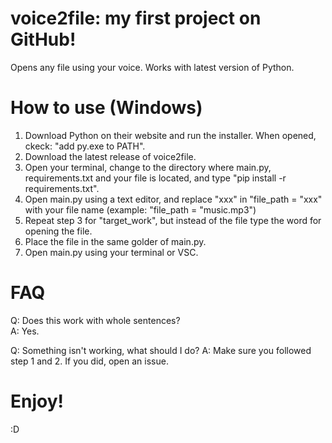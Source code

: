 # voice2file: my first project on GitHub!
Opens any file using your voice.
Works with latest version of Python.
# How to use (Windows)
1. Download Python on their website and run the installer. When opened, ckeck: "add py.exe to PATH".
2. Download the latest release of voice2file.
3. Open your terminal, change to the directory where main.py, requirements.txt and your file is located, and type "pip install -r requirements.txt".
4. Open main.py using a text editor, and replace "xxx" in "file_path = "xxx" with your file name (example: "file_path = "music.mp3")
5. Repeat step 3 for "target_work", but instead of the file type the word for opening the file.
6. Place the file in the same golder of main.py.
7. Open main.py using your terminal or VSC.

# FAQ
Q: Does this work with whole sentences?  
A: Yes.

Q: Something isn't working, what should I do?
A: Make sure you followed step 1 and 2. If you did, open an issue.

# Enjoy!
:D
